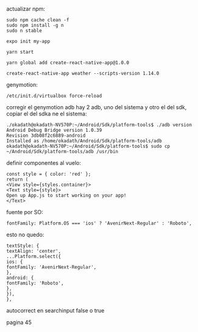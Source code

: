 
actualizar npm:

	sudo npm cache clean -f
	sudo npm install -g n
	sudo n stable

	expo init my-app

	yarn start

	yarn global add create-react-native-app@1.0.0

	create-react-native-app weather --scripts-version 1.14.0

genymotion:

	/etc/init.d/virtualbox force-reload

corregir el genymotion adb
hay 2 adb, uno del sistema y otro el del sdk, copiar el del sdka ne el sistema:

	./okadath@okadath-NV570P:~/Android/Sdk/platform-tools$ ./adb version
	Android Debug Bridge version 1.0.39
	Revision 3db08f2c6889-android
	Installed as /home/okadath/Android/Sdk/platform-tools/adb
	okadath@okadath-NV570P:~/Android/Sdk/platform-tools$ sudo cp ~/Android/Sdk/platform-tools/adb /usr/bin


definir componentes al vuelo:

	const style = { color: 'red' };
	return (
	<View style={styles.container}>
	<Text style={style}>
	Open up App.js to start working on your app!
	</Text>

fuente por SO:

	fontFamily: Platform.OS === 'ios' ? 'AvenirNext-Regular' : 'Roboto',

esto no quedo:

	textStyle: {
	textAlign: 'center',
	...Platform.select({
	ios: {
	fontFamily: 'AvenirNext-Regular',
	},
	android: {
	fontFamily: 'Roboto',
	},
	}),
	},

autocorrect en searchinput false o true

pagina 45



